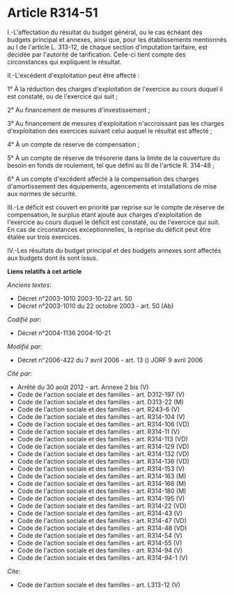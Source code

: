 # Article R314-51

I.-L'affectation du résultat du budget général, ou le cas échéant des budgets principal et annexes, ainsi que, pour les
établissements mentionnés au I de l'article L. 313-12, de chaque section d'imputation tarifaire, est décidée par l'autorité
de tarification. Celle-ci tient compte des circonstances qui expliquent le résultat. 

II.-L'excédent d'exploitation peut être affecté : 

1° À la réduction des charges d'exploitation de l'exercice au cours duquel il est constaté, ou de l'exercice qui suit ; 

2° Au financement de mesures d'investissement ; 

3° Au financement de mesures d'exploitation n'accroissant pas les charges d'exploitation des exercices suivant celui auquel
le résultat est affecté ; 

4° À un compte de réserve de compensation ; 

5° À un compte de réserve de trésorerie dans la limite de la couverture du besoin en fonds de roulement, tel que défini au
III de l'article R. 314-48 ; 

6° A un compte d'excédent affecté à la compensation des charges d'amortissement des équipements, agencements et installations
de mise aux normes de sécurité. 

III.-Le déficit est couvert en priorité par reprise sur le compte de réserve de compensation, le surplus étant ajouté aux
charges d'exploitation de l'exercice au cours duquel le déficit est constaté, ou de l'exercice qui suit. En cas de
circonstances exceptionnelles, la reprise du déficit peut être étalée sur trois exercices. 

IV.-Les résultats du budget principal et des budgets annexes sont affectés aux budgets dont ils sont issus.

**Liens relatifs à cet article**

_Anciens textes_:

  - Décret n°2003-1010 2003-10-22 art. 50
  - Décret n°2003-1010 du 22 octobre 2003 - art. 50 (Ab)

_Codifié par_:

  - Décret n°2004-1136 2004-10-21

_Modifié par_:

  - Décret n°2006-422 du 7 avril 2006 - art. 13 () JORF 9 avril 2006

_Cité par_:

  - Arrêté du 30 août 2012 - art. Annexe 2 bis (V)
  - Code de l'action sociale et des familles - art. D312-197 (V)
  - Code de l'action sociale et des familles - art. D313-22 (M)
  - Code de l'action sociale et des familles - art. R243-6 (V)
  - Code de l'action sociale et des familles - art. R314-104 (V)
  - Code de l'action sociale et des familles - art. R314-106 (VD)
  - Code de l'action sociale et des familles - art. R314-11 (V)
  - Code de l'action sociale et des familles - art. R314-113 (VD)
  - Code de l'action sociale et des familles - art. R314-129 (VD)
  - Code de l'action sociale et des familles - art. R314-132 (VD)
  - Code de l'action sociale et des familles - art. R314-136 (VD)
  - Code de l'action sociale et des familles - art. R314-153 (V)
  - Code de l'action sociale et des familles - art. R314-163 (M)
  - Code de l'action sociale et des familles - art. R314-166 (M)
  - Code de l'action sociale et des familles - art. R314-180 (M)
  - Code de l'action sociale et des familles - art. R314-195 (V)
  - Code de l'action sociale et des familles - art. R314-22 (VD)
  - Code de l'action sociale et des familles - art. R314-43 (V)
  - Code de l'action sociale et des familles - art. R314-47 (VD)
  - Code de l'action sociale et des familles - art. R314-48 (VD)
  - Code de l'action sociale et des familles - art. R314-54 (V)
  - Code de l'action sociale et des familles - art. R314-55 (V)
  - Code de l'action sociale et des familles - art. R314-94 (V)
  - Code de l'action sociale et des familles - art. R314-94-1 (V)

_Cite_:

  - Code de l'action sociale et des familles - art. L313-12 (V)
